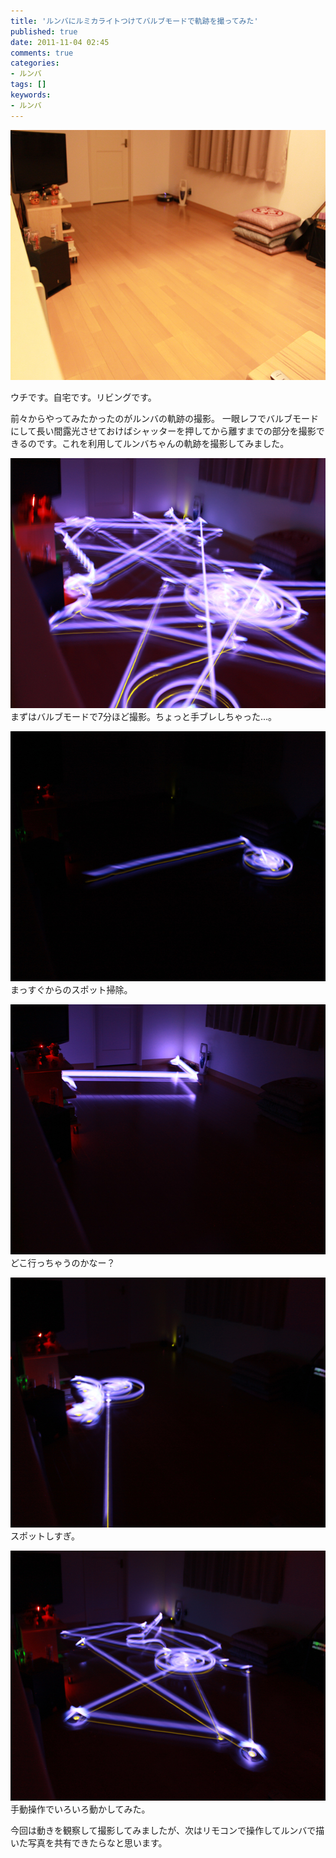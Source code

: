 ```yaml
---
title: 'ルンバにルミカライトつけてバルブモードで軌跡を撮ってみた'
published: true
date: 2011-11-04 02:45
comments: true
categories:
- ルンバ
tags: []
keywords:
- ルンバ
---
```

<a href="/imgs/archives/2011/11/IMG_2602.jpg"><img src="/imgs/archives/2011/11/IMG_2602.jpg" alt="" title="IMG_2602" width="600" height="400" class="alignnone size-full wp-image-807" /></a>

ウチです。自宅です。リビングです。

前々からやってみたかったのがルンバの軌跡の撮影。
一眼レフでバルブモードにして長い間露光させておけばシャッターを押してから離すまでの部分を撮影できるのです。これを利用してルンバちゃんの軌跡を撮影してみました。


<a href="/imgs/archives/2011/11/IMG_2593.jpg"><img src="/imgs/archives/2011/11/IMG_2593.jpg" alt="" title="IMG_2593" width="600" height="400" class="alignnone size-full wp-image-806" /></a>
まずはバルブモードで7分ほど撮影。ちょっと手ブレしちゃった…。



<a href="/imgs/archives/2011/11/IMG_2611.jpg"><img src="/imgs/archives/2011/11/IMG_2611.jpg" alt="" title="IMG_2611" width="600" height="400" class="alignnone size-full wp-image-809" /></a>
まっすぐからのスポット掃除。



<a href="/imgs/archives/2011/11/IMG_2589.jpg"><img src="/imgs/archives/2011/11/IMG_2589.jpg" alt="" title="IMG_2589" width="600" height="400" class="alignnone size-full wp-image-805" /></a>
どこ行っちゃうのかなー？



<a href="/imgs/archives/2011/11/IMG_2608.jpg"><img src="/imgs/archives/2011/11/IMG_2608.jpg" alt="" title="IMG_2608" width="600" height="400" class="alignnone size-full wp-image-808" /></a>
スポットしすぎ。



<a href="/imgs/archives/2011/11/IMG_2612.jpg"><img src="/imgs/archives/2011/11/IMG_2612.jpg" alt="" title="IMG_2612" width="600" height="400" class="alignnone size-full wp-image-810" /></a>
手動操作でいろいろ動かしてみた。


今回は動きを観察して撮影してみましたが、次はリモコンで操作してルンバで描いた写真を共有できたらなと思います。